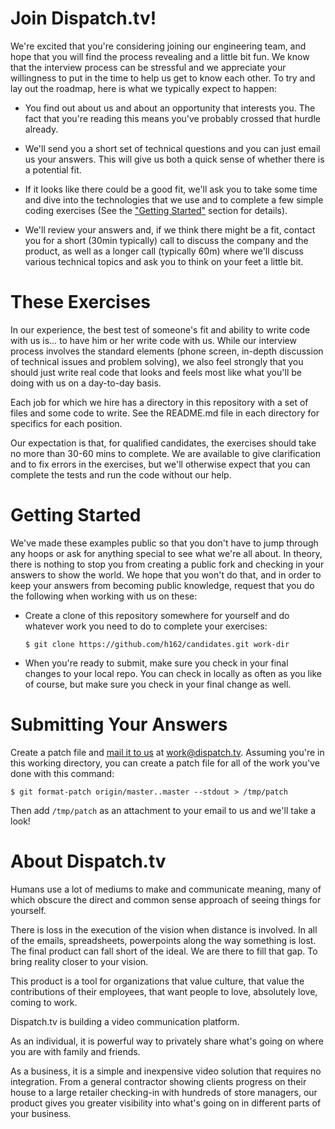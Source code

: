Join Dispatch.tv!
=================

We're excited that you're considering joining our engineering team, and hope
that you will find the process revealing and a little bit fun. We know that the
interview process can be stressful and we appreciate your willingness to put in
the time to help us get to know each other. To try and lay out the roadmap, here
is what we typically expect to happen:

-   You find out about us and about an opportunity that interests you. The fact
    that you're reading this means you've probably crossed that hurdle already.

-   We'll send you a short set of technical questions and you can just email us
    your answers. This will give us both a quick sense of whether there is a
    potential fit.

-   If it looks like there could be a good fit, we'll ask you to take some time
    and dive into the technologies that we use and to complete a few simple
    coding exercises (See the ["Getting Started"](#getting-started) section for
    details).

-   We'll review your answers and, if we think there might be a fit, contact you
    for a short (30min typically) call to discuss the company and the product,
    as well as a longer call (typically 60m) where we'll discuss various
    technical topics and ask you to think on your feet a little bit.

These Exercises
===============

In our experience, the best test of someone's fit and ability to write code with
us is... to have him or her write code with us. While our interview process
involves the standard elements (phone screen, in-depth discussion of technical
issues and problem solving), we also feel strongly that you should just write
real code that looks and feels most like what you'll be doing with us on a
day-to-day basis.

Each job for which we hire has a directory in this repository with a set of
files and some code to write. See the README.md file in each directory for
specifics for each position.

Our expectation is that, for qualified candidates, the exercises should take no
more than 30-60 mins to complete. We are available to give clarification and to
fix errors in the exercises, but we'll otherwise expect that you can complete
the tests and run the code without our help. 

Getting Started
==========================================

We've made these examples public so that you don't have to jump through any
hoops or ask for anything special to see what we're all about. In theory, there
is nothing to stop you from creating a public fork and checking in your answers
to show the world. We hope that you won't do that, and in order to keep your
answers from becoming public knowledge, request that you do the following when
working with us on these:

-   Create a clone of this repository somewhere for yourself and do whatever
    work you need to do to complete your exercises:

        $ git clone https://github.com/h162/candidates.git work-dir

-   When you're ready to submit, make sure you check in your final changes to
    your local repo. You can check in locally as often as you like of course,
    but make sure you check in your final change as well.

Submitting Your Answers
======================================

Create a patch file and [mail it to us](mailto:work@dispatch.tv) at
work@dispatch.tv. Assuming you're in this working directory, you can create a
patch file for all of the work you've done with this command:
        
    $ git format-patch origin/master..master --stdout > /tmp/patch
    
Then add `/tmp/patch` as an attachment to your email to us and we'll take a
look!

About Dispatch.tv
=================

Humans use a lot of mediums to make and communicate meaning, many of which
obscure the direct and common sense approach of seeing things for yourself.

There is loss in the execution of the vision when distance is involved. In all
of the emails, spreadsheets, powerpoints along the way something is lost. The
final product can fall short of the ideal. We are there to fill that gap. To
bring reality closer to your vision.

This product is a tool for organizations that value culture, that value the
contributions of their employees, that want people to love, absolutely love,
coming to work.

Dispatch.tv is building a video communication platform.

As an individual, it is powerful way to privately share what's going on where
you are with family and friends.

As a business, it is a simple and inexpensive video solution that requires no
integration. From a general contractor showing clients progress on their house
to a large retailer checking-in with hundreds of store managers, our product
gives you greater visibility into what's going on in different parts of your
business.

